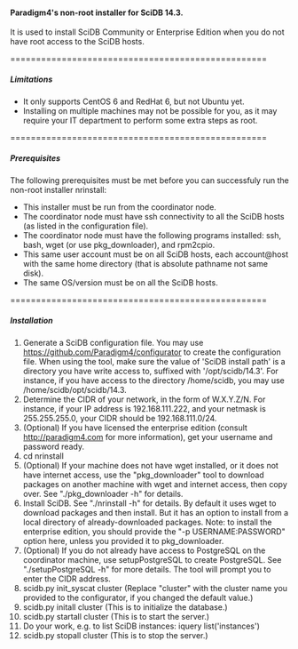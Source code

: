 #### Paradigm4's non-root installer for SciDB 14.3. ####

It is used to install SciDB Community or Enterprise Edition when you do not have root access to the SciDB hosts.

==================================================
##### Limitations #####

* It only supports CentOS 6 and RedHat 6, but not Ubuntu yet.
* Installing on multiple machines may not be possible for you, as it may require your IT department to perform some extra steps as root.

==================================================
##### Prerequisites #####

The following prerequisites must be met before you can successfuly run the non-root installer nrinstall:

* This installer must be run from the coordinator node.
* The coordinator node must have ssh connectivity to all the SciDB hosts (as listed in the configuration file).
* The coordinator node must have the following programs installed: ssh, bash, wget (or use pkg_downloader), and rpm2cpio.
* This same user account must be on all SciDB hosts, each account@host with the same home directory (that is absolute pathname not same disk).
* The same OS/version must be on all the SciDB hosts.

==================================================
##### Installation #####

1. Generate a SciDB configuration file. You may use https://github.com/Paradigm4/configurator to create the configuration file. When using the tool, make sure the value of 'SciDB install path' is a directory you have write access to, suffixed with '/opt/scidb/14.3'. For instance, if you have access to the directory /home/scidb, you may use /home/scidb/opt/scidb/14.3. 
2. Determine the CIDR of your network, in the form of W.X.Y.Z/N. For instance, if your IP address is 192.168.111.222, and your netmask is 255.255.255.0, your CIDR should be 192.168.111.0/24.
3. (Optional) If you have licensed the enterprise edition (consult http://paradigm4.com for more information), get your username and password ready.
4. cd nrinstall
5. (Optional) If your machine does not have wget installed, or it does not have internet access, use the "pkg_downloader" tool to download packages on another machine with wget and internet access, then copy over. See "./pkg_downloader -h" for details.
6. Install SciDB. See "./nrinstall -h" for details. By default it uses wget to download packages and then install. But it has an option to install from a local directory of already-downloaded packages. Note: to install the enterprise edition, you should provide the "-p USERNAME:PASSWORD" option here, unless you provided it to pkg_downloader.
7. (Optional) If you do not already have access to PostgreSQL on the coordinator machine, use setupPostgreSQL to create PostgreSQL. See "./setupPostgreSQL -h" for more details. The tool will prompt you to enter the CIDR address.
8. scidb.py init_syscat cluster   (Replace "cluster" with the cluster name you provided to the configurator, if you changed the default value.)
9. scidb.py initall cluster    (This is to initialize the database.)
10. scidb.py startall cluster   (This is to start the server.)
11. Do your work, e.g. to list SciDB instances: iquery list('instances')
12. scidb.py stopall cluster   (This is to stop the server.)

